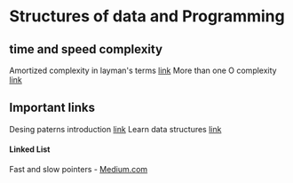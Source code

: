 # Structures of data and Programming


## time and speed complexity

Amortized complexity in layman's terms [link](https://stackoverflow.com/questions/15079327/amortized-complexity-in-laymans-terms)
More than one O complexity [link](https://stackoverflow.com/questions/54865964/can-there-be-more-than-one-answer-for-big-o-complexity)

## Important links


Desing paterns introduction [link](https://refactoring.guru/design-patterns/catalog)
Learn data structures [link](https://neetcode.io/roadmap)



#### Linked List 

Fast and slow pointers - [Medium.com](https://medium.com/@arifimran5/fast-and-slow-pointer-pattern-in-linked-list-43647869ac99)
